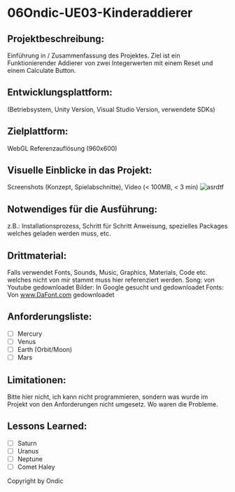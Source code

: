 # 06Ondic-UE03-Kinderaddierer

## Projektbeschreibung:
Einführung in / Zusammenfassung des Projektes.
Ziel ist ein Funktionierender Addierer von zwei Integerwerten mit einem Reset und einem Calculate Button.

## Entwicklungsplattform:
(Betriebsystem, Unity Version, Visual Studio Version, verwendete SDKs)

## Zielplattform:
WebGL Referenzauflösung (960x600)

## Visuelle Einblicke in das Projekt:
Screenshots (Konzept, Spielabschnitte), Video (< 100MB, < 3 min)
![asrdtf](https://user-images.githubusercontent.com/91017666/145090651-c0a247fd-132b-4499-8f9c-0cc4ccb7a2d0.JPG)

## Notwendiges für die Ausführung:
z.B.: Installationsprozess, Schritt für Schritt Anweisung, spezielles Packages welches geladen werden muss, etc.

## Drittmaterial:
Falls verwendet Fonts, Sounds, Music, Graphics, Materials, Code etc. welches nicht von mir stammt muss hier referenziert werden.
Song: von Youtube gedownloadet
Bilder: In Google gesucht und gedownloadet
Fonts: Von www.DaFont.com gedownloadet
## Anforderungsliste:
 - [ ] Mercury
 - [ ] Venus
 - [ ] Earth (Orbit/Moon)
 - [ ] Mars
 
## Limitationen:
Bitte hier nicht, ich kann nicht programmieren, sondern was wurde im Projekt von den Anforderungen nicht umgesetz. Wo waren die Probleme.

## Lessons Learned:
 - [ ] Saturn
 - [ ] Uranus
 - [ ] Neptune
 - [ ] Comet Haley
 
Copyright by Ondic
